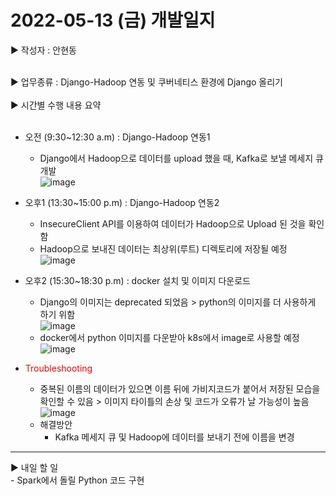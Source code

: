 <h1>2022-05-13 (금) 개발일지</h1>

▶ 작성자 : 안현동<br><br>

▶ 업무종류 : Django-Hadoop 연동 및 쿠버네티스 환경에 Django 올리기<br><br>
▶ 시간별 수행 내용 요약<br><br>
- 오전 (9:30~12:30 a.m) : Django-Hadoop 연동1
  - Django에서 Hadoop으로 데이터를 upload 했을 때, Kafka로 보낼 메세지 큐 개발<br>
![image](https://user-images.githubusercontent.com/81276472/168705430-d99ab781-3546-4edb-a610-3b183e60d0d5.png)
- 오후1 (13:30~15:00 p.m) : Django-Hadoop 연동2
  - InsecureClient API를 이용하여 데이터가 Hadoop으로 Upload 된 것을 확인함
  - Hadoop으로 보내진 데이터는 최상위(루트) 디렉토리에 저장될 예정<br>
![image](https://user-images.githubusercontent.com/81276472/168705572-7dc8dbff-d3a6-4d06-b233-f03a4bdad578.png)
- 오후2 (15:30~18:30 p.m) : docker 설치 및 이미지 다운로드
  - Django의 이미지는 deprecated 되었음 > python의 이미지를 더 사용하게 하기 위함<br>
  ![image](https://user-images.githubusercontent.com/81276472/168706092-a7b3a63c-9741-4eb4-a96a-96aa5c33e4c1.png)
  - docker에서 python 이미지를 다운받아 k8s에서 image로 사용할 예정<br>
![image](https://user-images.githubusercontent.com/81276472/168706273-e0b4d899-8840-4f39-ac46-5803c6cbcdaf.png)

  
- <span style="color:red">Troubleshooting</span>
  - 중복된 이름의 데이터가 있으면 이름 뒤에 가비지코드가 붙어서 저장된 모습을 확인할 수 있음 > 이미지 타이틀의 손상 및 코드가 오류가 날 가능성이 높음<br>
  ![image](https://user-images.githubusercontent.com/81276472/168704926-1269f4ba-21ec-45af-abdf-a2fcf9edf234.png)
  - 해결방안
    - Kafka 메세지 큐 및 Hadoop에 데이터를 보내기 전에 이름을 변경
<hr>
▶ 내일 할 일<br>
- Spark에서 돌릴 Python 코드 구현
